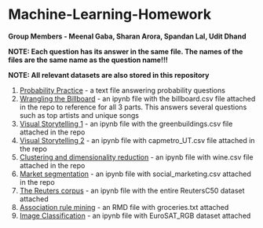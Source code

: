 # Machine-Learning-Homework
**Group Members - Meenal Gaba, Sharan Arora, Spandan Lal, Udit Dhand**

**NOTE: Each question has its answer in the same file. The names of the files are the same name as the question name!!!**

**NOTE: All relevant datasets are also stored in this repository**

1. [Probability Practice](https://github.com/sa44827/Machine-Learning-Homework/blob/main/Probability%20Practice) - a text file answering probability questions 
2. [Wrangling the Billboard](https://github.com/sa44827/Machine-Learning-Homework/blob/main/Wrangling%20the%20Billboard.ipynb) - an ipynb file with the billboard.csv file attached in the repo to reference for all 3 parts. This answers several questions such as top artists and unique songs
3. [Visual Storytelling 1](https://github.com/sa44827/Machine-Learning-Homework/blob/main/Visual%20Story%20Telling%20Part%201%20Green%20Buildings.ipynb) - an ipynb file with the greenbuildings.csv file attached in the repo
4. [Visual Storytelling 2](https://github.com/sa44827/Machine-Learning-Homework/blob/main/Visual%20Story%20Telling%20Part%202%20-%20Capital%20Metro%20data.ipynb) - an ipynb file with capmetro_UT.csv file attached in the repo
5. [Clustering and dimensionality reduction](https://github.com/sa44827/Machine-Learning-Homework/blob/main/Clustering%20and%20dimensionality%20reduction.ipynb) - an ipynb file with wine.csv file attached in the repo
6. [Market segmentation](https://github.com/sa44827/Machine-Learning-Homework/blob/main/Market%20segmentation.ipynb) - an ipynb file with social_marketing.csv attached in the repo
7. [The Reuters corpus](https://github.com/sa44827/Machine-Learning-Homework/blob/main/The%20Reuters%20corpus.ipynb) - an ipynb file with the entire ReutersC50 dataset attached
8. [Association rule mining](https://github.com/sa44827/Machine-Learning-Homework/blob/main/Association%20rule%20mining.Rmd) - an RMD file with groceries.txt attached
9. [Image Classification](https://github.com/sa44827/Machine-Learning-Homework/blob/main/Image%20Classification.ipynb) - an ipynb file with EuroSAT_RGB dataset attached
